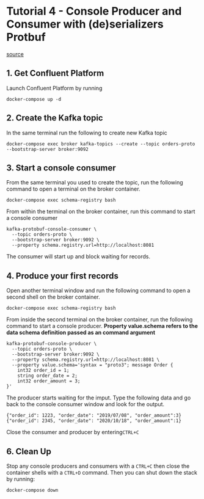 # Tutorial 4 - Console Producer and Consumer with (de)serializers **Protbuf**
 
[source](https://docs.confluent.io/platform/current/schema-registry/serdes-develop/serdes-protobuf.html#schema-references-in-protobuf)
## 1. Get Confluent Platform
Launch Confluent Platform by running
```
docker-compose up -d
```
## 2. Create the Kafka topic
In the same terminal run the following to create new Kafka topic
```
docker-compose exec broker kafka-topics --create --topic orders-proto --bootstrap-server broker:9092
```
## 3. Start a console consumer
From the same terminal you used to create the topic, run the following command to open a terminal on the broker container.
```
docker-compose exec schema-registry bash
```
From within the terminal on the broker container, run this
command to start a console consumer
```
kafka-protobuf-console-consumer \
  --topic orders-proto \
  --bootstrap-server broker:9092 \
  --property schema.registry.url=http://localhost:8081
  ```
The consumer will start up and block waiting for records.
## 4. Produce your first records
Open another terminal window and run the following command to open a second shell on the broker container.
```
docker-compose exec schema-registry bash
```
From inside the second terminal on the broker container, run the following command to start a console producer. **Property value.schema refers to the data schema definition passed as an command argument**
```
kafka-protobuf-console-producer \
  --topic orders-proto \
  --bootstrap-server broker:9092 \
  --property schema.registry.url=http://localhost:8081 \
  --property value.schema='syntax = "proto3"; message Order {
    int32 order_id = 1;
    string order_date = 2;
    int32 order_amount = 3;
}'
```
The producer starts waiting for the imput. Type the following data and go back to the console consumer window and look for the output.
```
{"order_id": 1223, "order_date": "2019/07/08", "order_amount":3}
{"order_id": 2345, "order_date": "2020/10/18", "order_amount":1}
```
Close the consumer and producer by entering```CTRL+C```
## 6. Clean Up
Stop any console producers and consumers with a ```CTRL+C``` then close the container shells with a ```CTRL+D``` command.
Then you can shut down the stack by running:
```
docker-compose down
```